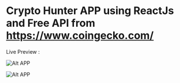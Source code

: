 # Crypto Hunter APP using ReactJs and Free API from https://www.coingecko.com/

Live Preview :

![Alt APP]("https://github.com/muhammedtri/crypto-hunter-app/blob/master/public/Screenshot%202023-02-08%20at%2017.25.24.png?raw=true")

![Alt APP]("https://github.com/muhammedtri/crypto-hunter-app/blob/master/public/Screenshot%202023-02-08%20at%2017.25.42.png?raw=true")
